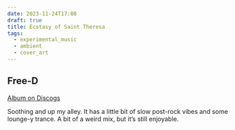 ```yaml
---
date: 2023-11-24T17:00
draft: true
title: Ecstasy of Saint Theresa
tags:
  - experimental_music
  - ambient
  - cover_art
---
```

## Free-D

[Album on Discogs](https://www.discogs.com/master/21387-The-Ecstasy-Of-Saint-Theresa-Free-D-Original-Soundtrack)

Soothing and up my alley. It has a little bit of slow post-rock vibes and some lounge-y trance. A bit of a weird mix, but it’s still enjoyable.

######

